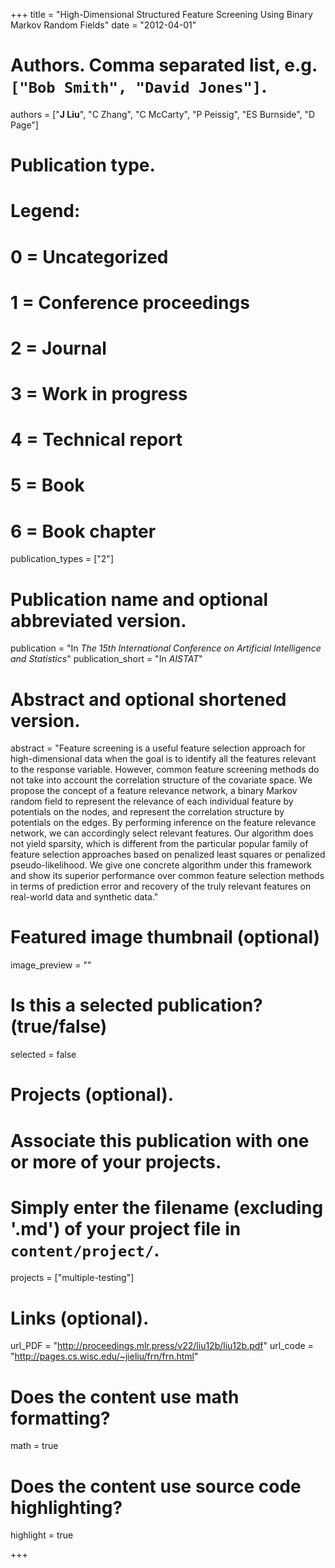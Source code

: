 +++
title = "High-Dimensional Structured Feature Screening Using Binary Markov Random Fields"
date = "2012-04-01"

# Authors. Comma separated list, e.g. `["Bob Smith", "David Jones"]`.
authors = ["__J Liu__", "C Zhang", "C McCarty", "P Peissig", "ES Burnside", "D Page"]

# Publication type.
# Legend:
# 0 = Uncategorized
# 1 = Conference proceedings
# 2 = Journal
# 3 = Work in progress
# 4 = Technical report
# 5 = Book
# 6 = Book chapter
publication_types = ["2"]

# Publication name and optional abbreviated version.
publication = "In *The 15th International Conference on Artificial Intelligence and Statistics*"
publication_short = "In *AISTAT*"

# Abstract and optional shortened version.
abstract = "Feature screening is a useful feature selection approach for high-dimensional data when the goal is to identify all the features relevant to the response variable. However, common feature screening methods do not take into account the correlation structure of the covariate space. We propose the concept of a feature relevance network, a binary Markov random field to represent the relevance of each individual feature by potentials on the nodes, and represent the correlation structure by potentials on the edges. By performing inference on the feature relevance network, we can accordingly select relevant features. Our algorithm does not yield sparsity, which is different from the particular popular family of feature selection approaches based on penalized least squares or penalized pseudo-likelihood. We give one concrete algorithm under this framework and show its superior performance over common feature selection methods in terms of prediction error and recovery of the truly relevant features on real-world data and synthetic data."

# Featured image thumbnail (optional)
image_preview = ""

# Is this a selected publication? (true/false)
selected = false

# Projects (optional).
#   Associate this publication with one or more of your projects.
#   Simply enter the filename (excluding '.md') of your project file in `content/project/`.
projects = ["multiple-testing"]

# Links (optional).
url_PDF = "http://proceedings.mlr.press/v22/liu12b/liu12b.pdf"
url_code = "http://pages.cs.wisc.edu/~jieliu/frn/frn.html"

# Does the content use math formatting?
math = true

# Does the content use source code highlighting?
highlight = true

+++

